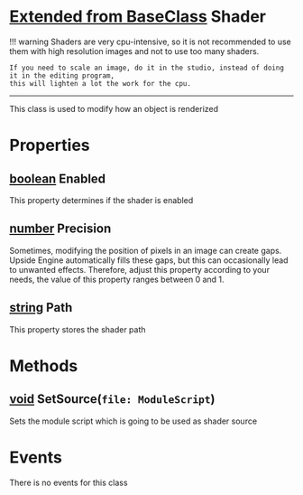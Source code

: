 # [Extended from BaseClass](BaseClass.md) Shader 
!!! warning 
  	Shaders are very cpu-intensive, so it is not recommended to use them with high resolution images
  	and not to use too many shaders.

  	If you need to scale an image, do it in the studio, instead of doing it in the editing program, 
  	this will lighten a lot the work for the cpu.	

  _____
  This class is used to modify how an object is renderized
	 
# Properties

## [boolean](boolean.md) Enabled
This property determines if the shader is enabled
        
## [number](number.md) Precision
Sometimes, modifying the position of pixels in an image can create gaps.
  Upside Engine automatically fills these gaps, but this can occasionally 
  lead to unwanted effects. Therefore, adjust this property according to your needs, 
  the value of this property ranges between 0 and 1.

## [string](string.md) Path
This property stores the shader path
        


# Methods
## [void](void.md) SetSource(`file: ModuleScript`) 
 Sets the module script which is going to be used as shader source
	


# Events
There is no events for this class



